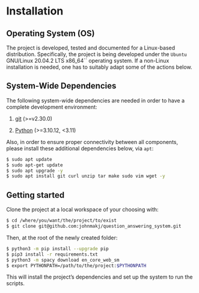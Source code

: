 # Installation

## Operating System (OS)

The project is developed, tested and documented for a Linux-based distribution. Specifically, the project is being
developed under the `Ubuntu` GNU/Linux 20.04.2 LTS x86_64\`\` operating system. If a non-Linux installation is needed,
one has to suitably adapt some of the actions below.

## System-Wide Dependencies

The following system-wide dependencies are needed in order to have a complete development environment:


1. [git](https://git-scm.com/) (>=v2.30.0)


2. [Python](https://www.python.org/) (>=3.10.12, <3.11)

Also, in order to ensure proper connectivity between all components, please install these additional dependencies
below, via `apt`:

```bash
$ sudo apt update
$ sudo apt-get update
$ sudo apt upgrade -y
$ sudo apt install git curl unzip tar make sudo vim wget -y
```

## Getting started

Clone the project at a local workspace of your choosing with:

```bash
$ cd /where/you/want/the/project/to/exist
$ git clone git@github.com:johnmakj/question_answering_system.git
```

Then, at the root of the newly created folder:

```bash
$ python3 -m pip install --upgrade pip
$ pip3 install -r requirements.txt
$ python3 -m spacy download en_core_web_sm
$ export PYTHONPATH=/path/to/the/project:$PYTHONPATH
```

This will install the project’s dependencies and set up the system to run the scripts.
